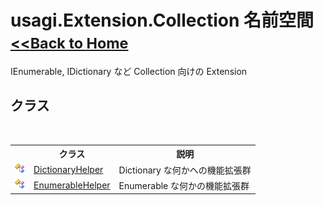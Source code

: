 # usagi.Extension.Collection 名前空間<small>[<<Back to Home](https://github.com/usagi/usagi.cs/blob/master/Help/Home.md)</small> 

IEnumerable, IDictionary など Collection 向けの Extension


## クラス
&nbsp;<table><tr><th></th><th>クラス</th><th>説明</th></tr><tr><td>![Public クラス](media/pubclass.gif "Public クラス")</td><td><a href="T_usagi_Extension_Collection_DictionaryHelper.md">DictionaryHelper</a></td><td>
Dictionary な何かへの機能拡張群</td></tr><tr><td>![Public クラス](media/pubclass.gif "Public クラス")</td><td><a href="T_usagi_Extension_Collection_EnumerableHelper.md">EnumerableHelper</a></td><td>
Enumerable な何かの機能拡張群</td></tr></table>&nbsp;
